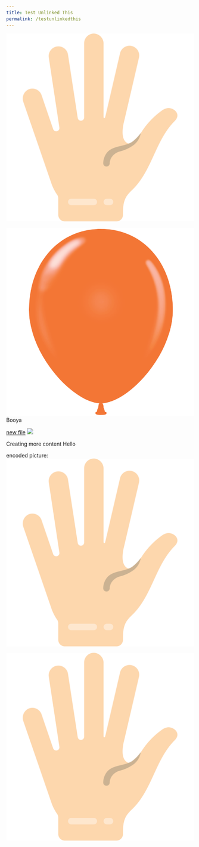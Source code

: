 ```yaml
---
title: Test Unlinked This
permalink: /testunlinkedthis
---
```

![](/images/1093392.svg)


![](/images/test-rename-layer-1/test-rename-3/balloon.png)Booya

[new file](/files/serverless.pdf)
![](/images/big%20frame.png)

Creating more content Hello

encoded picture:
![Alt text for image on Isomer site](%2Fimages%2Ftest-files-2%2FExample%20Image%20Hand.svg)

![Alt text for image on Isomer site](%2Fimages%2Ftest-files-2%2FExample%20Image%20Hand.svg)